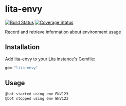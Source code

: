 # lita-envy

[![Build Status](https://travis-ci.org/ingoweiss/lita-envy.png?branch=master)](https://travis-ci.org/ingoweiss/lita-envy)
[![Coverage Status](https://coveralls.io/repos/ingoweiss/lita-envy/badge.png)](https://coveralls.io/r/ingoweiss/lita-envy)

Record and retrieve information about environment usage 

## Installation

Add lita-envy to your Lita instance's Gemfile:

``` ruby
gem "lita-envy"
```

## Usage

``` bash
@bot started using env ENV123
@bot stopped using env ENV123
```

